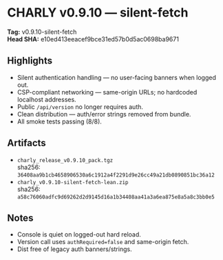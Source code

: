# CHARLY v0.9.10 — silent-fetch

**Tag:** v0.9.10-silent-fetch  
**Head SHA:** e10ed413eeacef9bce31ed57b0d5ac0698ba9671

## Highlights
- Silent authentication handling — no user-facing banners when logged out.
- CSP-compliant networking — same-origin URLs; no hardcoded localhost addresses.
- Public `/api/version` no longer requires auth.
- Clean distribution — auth/error strings removed from bundle.
- All smoke tests passing (8/8).

## Artifacts
- `charly_release_v0.9.10_pack.tgz`  
  sha256: `36408aa9b1cb4658906530a6c1912a4f2291d9e26cc49a21db0890851bc36a12`
- `charly_v0.9.10-silent-fetch-lean.zip`  
  sha256: `a58c76060adfc9d69262d2d9145d16a1b34408aa41a3a6ea875e8a5a8c3bb0e5`


## Notes
- Console is quiet on logged-out hard reload.
- Version call uses `authRequired=false` and same-origin fetch.
- Dist free of legacy auth banners/strings.

